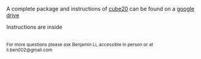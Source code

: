

A complete package and instructions of [cube20](cube20.org) can be found on a [google drive](https://drive.google.com/drive/folders/1FTrgvIjkPKCcZdepuVjYrI_R8QJI6Eyd?usp=sharing.)

Instructions are inside 


<br>
<sub>For more questions please ask Benjamin Li, accessible in person or at li.ben002@gmail.com</sub>
